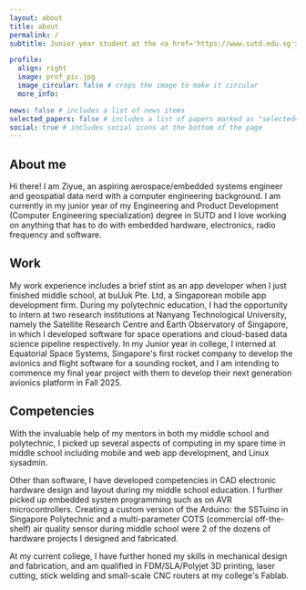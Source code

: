 ```yaml
---
layout: about
title: about
permalink: /
subtitle: Junior year student at the <a href='https://www.sutd.edu.sg'>Singapore University of Technology and Design</a>

profile:
  align: right
  image: prof_pic.jpg
  image_circular: false # crops the image to make it circular
  more_info:

news: false # includes a list of news items
selected_papers: false # includes a list of papers marked as "selected={true}"
social: true # includes social icons at the bottom of the page
---
```


## About me

Hi there! I am Ziyue, an aspiring aerospace/embedded systems engineer and geospatial data nerd with a computer engineering background. I am currently in my junior year of my Engineering and Product Development (Computer Engineering specialization) degree in SUTD and I love working on anything that has to do with embedded hardware, electronics, radio frequency and software.

## Work

My work experience includes a brief stint as an app developer when I just finished middle school, at buUuk Pte. Ltd, a Singaporean mobile app development firm. During my polytechnic education, I had the opportunity to intern at two research institutions at Nanyang Technological University, namely the Satellite Research Centre and Earth Observatory of Singapore, in which I developed software for space operations and cloud-based data science pipeline respectively. In my Junior year in college, I interned at Equatorial Space Systems, Singapore's first rocket company to develop the avionics and flight software for a sounding rocket, and I am intending to commence my final year project with them to develop their next generation avionics platform in Fall 2025.

## Competencies

With the invaluable help of my mentors in both my middle school and polytechnic, I picked up several aspects of computing in my spare time in middle school including mobile and web app development, and Linux sysadmin.

Other than software, I have developed competencies in CAD electronic hardware design and layout during my middle school education. I further picked up embedded system programming such as on AVR microcontrollers. Creating a custom version of the Arduino: the SSTuino in Singapore Polytechnic and a multi-parameter COTS (commercial off-the-shelf) air quality sensor during middle school were 2 of the dozens of hardware projects I designed and fabricated.

At my current college, I have further honed my skills in mechanical design and fabrication, and am qualified in FDM/SLA/Polyjet 3D printing, laser cutting, stick welding and small-scale CNC routers at my college's Fablab.

